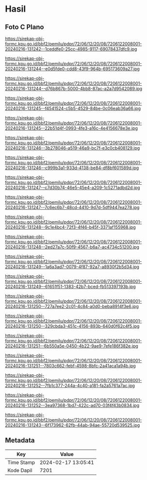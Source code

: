 # Hasil

## Foto C Plano

https://sirekap-obj-formc.kpu.go.id/bbf2/pemilu/pdpr/72/06/12/20/08/7206122008001-20240216-131242--1ceddfe0-25cc-4985-9117-69078437dfc9.jpg

https://sirekap-obj-formc.kpu.go.id/bbf2/pemilu/pdpr/72/06/12/20/08/7206122008001-20240216-131244--e0d5fde0-cdd8-43f9-964b-695173609a27.jpg

https://sirekap-obj-formc.kpu.go.id/bbf2/pemilu/pdpr/72/06/12/20/08/7206122008001-20240216-131244--d76b867b-5000-4bb8-87ac-a2a7d9542089.jpg

https://sirekap-obj-formc.kpu.go.id/bbf2/pemilu/pdpr/72/06/12/20/08/7206122008001-20240216-131245--f4541524-c5b5-4529-84be-0c06eab36a66.jpg

https://sirekap-obj-formc.kpu.go.id/bbf2/pemilu/pdpr/72/06/12/20/08/7206122008001-20240216-131245--22b51d4f-0993-4fe3-a16c-4e4156678e3e.jpg

https://sirekap-obj-formc.kpu.go.id/bbf2/pemilu/pdpr/72/06/12/20/08/7206122008001-20240216-131246--3b278046-a519-46a9-bc7f-e3c0cb408129.jpg

https://sirekap-obj-formc.kpu.go.id/bbf2/pemilu/pdpr/72/06/12/20/08/7206122008001-20240216-131246--c999b3a1-933d-4138-be84-df8bf601589d.jpg

https://sirekap-obj-formc.kpu.go.id/bbf2/pemilu/pdpr/72/06/12/20/08/7206122008001-20240216-131247--c7d30b74-46e5-45e4-a209-1c5271adbd2d.jpg

https://sirekap-obj-formc.kpu.go.id/bbf2/pemilu/pdpr/72/06/12/20/08/7206122008001-20240216-131247--7c6ec6b7-48cd-4410-9d7d-5df9447ea278.jpg

https://sirekap-obj-formc.kpu.go.id/bbf2/pemilu/pdpr/72/06/12/20/08/7206122008001-20240216-131248--9c1e4bc4-72f3-4f46-b45f-3371af155968.jpg

https://sirekap-obj-formc.kpu.go.id/bbf2/pemilu/pdpr/72/06/12/20/08/7206122008001-20240216-131248--2ed27a7c-50f9-4567-b6a7-ac4734c51200.jpg

https://sirekap-obj-formc.kpu.go.id/bbf2/pemilu/pdpr/72/06/12/20/08/7206122008001-20240216-131249--1a6a3ad7-0079-4f87-92a7-a8930f2b5d34.jpg

https://sirekap-obj-formc.kpu.go.id/bbf2/pemilu/pdpr/72/06/12/20/08/7206122008001-20240216-131249--61651f51-1383-42b7-bced-fb513397193b.jpg

https://sirekap-obj-formc.kpu.go.id/bbf2/pemilu/pdpr/72/06/12/20/08/7206122008001-20240216-131250--727a7ee2-2c01-4c84-a0d0-beba8914f3e6.jpg

https://sirekap-obj-formc.kpu.go.id/bbf2/pemilu/pdpr/72/06/12/20/08/7206122008001-20240216-131250--329cbda3-451c-4156-893b-640d0f62c4f5.jpg

https://sirekap-obj-formc.kpu.go.id/bbf2/pemilu/pdpr/72/06/12/20/08/7206122008001-20240216-131251--6b550a5e-0450-4b22-9ae9-7efe186f382e.jpg

https://sirekap-obj-formc.kpu.go.id/bbf2/pemilu/pdpr/72/06/12/20/08/7206122008001-20240216-131251--7803c662-febf-4598-8bfc-2a41aca1a94b.jpg

https://sirekap-obj-formc.kpu.go.id/bbf2/pemilu/pdpr/72/06/12/20/08/7206122008001-20240216-131252--7fb1c377-244a-4c40-a181-fa2a5761a7ac.jpg

https://sirekap-obj-formc.kpu.go.id/bbf2/pemilu/pdpr/72/06/12/20/08/7206122008001-20240216-131252--3ea97368-1bd7-422c-ad70-03f4f43b0834.jpg

https://sirekap-obj-formc.kpu.go.id/bbf2/pemilu/pdpr/72/06/12/20/08/7206122008001-20240216-131243--6f173962-62fb-44ab-94ae-55720d539525.jpg


## Metadata

| Key        | Value               |
| ---------- | ------------------- |
| Time Stamp | 2024-02-17 13:05:41 |
| Kode Dapil | 7201                |



